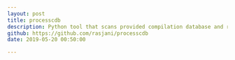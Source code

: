 ```yaml
---
layout: post
title: processcdb
description: Python tool that scans provided compilation database and runs various static analysis tools against it
github: https://github.com/rasjani/processcdb
date: 2019-05-20 00:50:00

---
```

